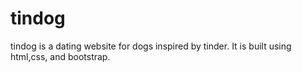 # tindog

tindog is a dating website for dogs inspired by tinder. It is built using html,css, and bootstrap.
